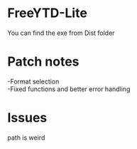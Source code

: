 # FreeYTD-Lite
You can find the exe from Dist folder

# Patch notes
-Format selection<br>
-Fixed functions and better error handling

# Issues
path is weird <br>
